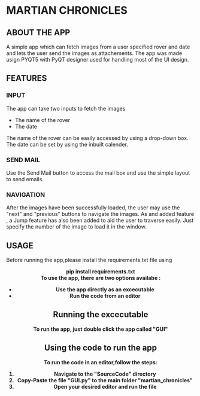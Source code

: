 # MARTIAN CHRONICLES
## ABOUT THE APP
A simple app which can fetch images from a user specified rover and date and lets the user send the images as attachements.
The app was made usign PYQT5 with PyQT designer used for handling most of the UI design.
## FEATURES
### INPUT
The app can take two inputs to fetch the images 
<ul>
<li>The name of the rover</li>
<li>The date</li>
</ul>
The name of the rover can be easily accessed by using a drop-down box.
The date can be set by using the inbuilt calender. 

### SEND MAIL
Use the Send Mail button to access the mail box and use the simple layout to send emails.

### NAVIGATION
After the images have been successfully loaded, the user may use the "next" and "previous" buttons to navigate the images. As and added feature , a Jump feature has also been added to aid the user to traverse easily. Just specify the number of the image to load it in the window.

## USAGE
Before running the app,please install the requirements.txt file using <br>
<center><b>pip install requirements.txt<b><center>
To use the app, there are two options availabe :
<ul>
<li>Use the app directly as an excecutable</li>
<li>Run the code from an editor</li>
</ul>

## Running the excecutable
To run the app, just double click the app called "GUI"<br>

## Using the code to run the app
To run the code in an editor,follow the steps:
<ol>
<li>Navigate to the "SourceCode" directory</li>
<li>Copy-Paste the file "GUI.py" to the main folder "martian_chronicles"</li>
<li>Open your desired editor and run the file</li>